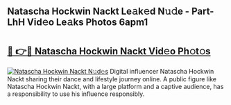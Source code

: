 ## Natascha Hockwin Nackt Le𝚊k𝚎d N𝚞𝚍e - Part-LhH Vid𝚎o Le𝚊ks Photos 6apm1

# <h2><a href="http://fb9vxl.evod.top/?m=Natascha+Hockwin+Nackt">🔗 👉🔴 Natascha Hockwin Nackt Vid𝚎o Ph𝚘t𝚘s</a></h2>

[![Natascha Hockwin Nackt N𝚞d𝚎s](https://i.imgur.com/8V9OHl7.gif)](http://fb9vxl.evod.top/?m=Natascha+Hockwin+Nackt)
Digital influencer Natascha Hockwin Nackt sharing their dance and lifestyle journey online. A public figure like Natascha Hockwin Nackt, with a large platform and a captive audience, has a responsibility to use his influence responsibly. 
